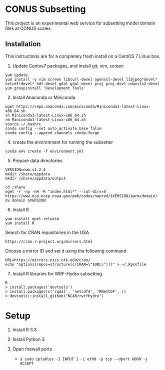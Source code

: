 # CONUS Subsetting

This project is an experimental web service for subsetting model domain files at CONUS scales.

## Installation

This instructions are for a completely fresh install on a CentOS 7 Linux box.

1. Update Centos7 packages, and install git, vim, screen
```
yum update
yum install -y vim screen libcurl-devel openssl-devel libjpeg*devel* netcdf*devel* hdf-devel gdal gdal-devel proj proj-devl udunits2-devel
yum groupinstall 'Development Tools'
```

2. Install Anaconda or Miniconda
```
wget https://repo.anaconda.com/miniconda/Miniconda3-latest-Linux-x86_64.sh
sh Miniconda3-latest-Linux-x86_64.sh
rm Miniconda3-latest-Linux-x86_64.sh
source ~/.bashrc
conda config --set auto_activate_base false
conda config --append channels conda-forge
```

4. create the environment for running the subsetter
```
conda env create -f environment.yml
```

5. Prepare data directories
```
VERSION=nwm.v1.2.4
mkdir /share/appdata
mkdir /share/appdata/output 

cd /share
wget -r -np -nH -R "index.html*" --cut-dirs=5 https://www.nco.ncep.noaa.gov/pmb/codes/nwprod/$VERSION/parm/domain/
mv domain $VERSION
```

6. Install R 
```
yum install epel-release
yum install R
```

Search for CRAN repositories in the USA
```
https://cran.r-project.org/mirrors.html
```

Choose a mirror ID and set it using the following command
```
URL=https://mirrors.nics.utk.edu/cran/
echo "options(repos=structure(c(CRAN=\"$URL\")))" > ~/.Rprofile
```

7. Install R libraries for WRF-Hydro subsetting
```
R
> install.packages('devtools')
> install.packages(c('rgdal', 'netcdf4', 'RNetCDF', ))
> devtools::install_github("NCAR/rwrfhydro")
```

# Setup

1. Install R 3.3

2. Install Python 3

3. Open firewall ports
   - `$ sudo iptables -I INPUT 1 -i eth0 -p tcp --dport 8000 -j ACCEPT`



